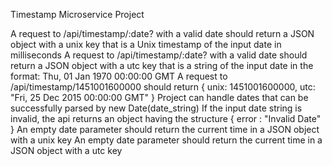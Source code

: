 Timestamp Microservice Project

A request to /api/timestamp/:date? with a valid date should return a JSON object with a unix key that is a Unix timestamp of the input date in milliseconds
A request to /api/timestamp/:date? with a valid date should return a JSON object with a utc key that is a string of the input date in the format: Thu, 01 Jan 1970 00:00:00 GMT
A request to /api/timestamp/1451001600000 should return { unix: 1451001600000, utc: "Fri, 25 Dec 2015 00:00:00 GMT" }
Project can handle dates that can be successfully parsed by new Date(date_string)
If the input date string is invalid, the api returns an object having the structure { error : "Invalid Date" }
An empty date parameter should return the current time in a JSON object with a unix key
An empty date parameter should return the current time in a JSON object with a utc key
